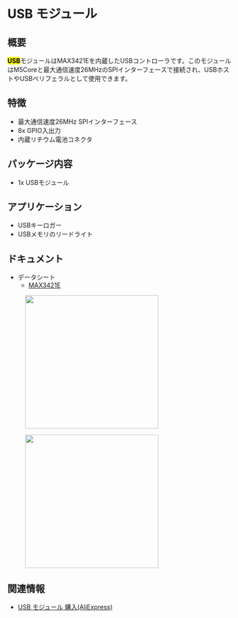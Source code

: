 # USB モジュール

## 概要

<mark>**USB**</mark>モジュールはMAX3421Eを内蔵したUSBコントローラです。このモジュールはM5Coreと最大通信速度26MHzのSPIインターフェースで接続され、USBホストやUSBペリフェラルとして使用できます。

## 特徴

- 最大通信速度26MHz SPIインターフェース
- 8x GPIO入出力
- 内蔵リチウム電池コネクタ

## パッケージ内容

- 1x USBモジュール

## アプリケーション

- USBキーロガー
- USBメモリのリードライト

## ドキュメント

<!-- - **[サンプルコード]()** -->
<!-- - **[クイックスタート()** -->

- データシート
  - [MAX3421E](https://www.sparkfun.com/datasheets/DevTools/Arduino/MAX3421E.pdf)

<figure>
    <img src="assets/img/product_pics/module/module_usb_01.png" height="300" width="300">
</figure>

<figure>
    <img src="assets/img/product_pics/module/module_usb_02.png" height="300" width="300">
</figure>

## 関連情報

- [USB モジュール 購入(AliExpress)](https://www.aliexpress.com/store/product/M5Stack-USB-USB-hid-MAX3421E-SPI-5-5-m5Stack/3226069_32961627365.html)
